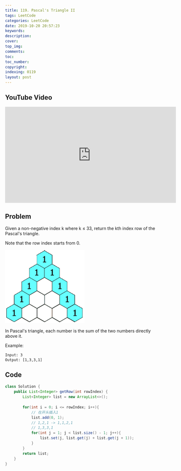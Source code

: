 ```yaml
---
title: 119. Pascal's Triangle II
tags: LeetCode
categories: LeetCode
date: 2019-10-20 20:57:23
keywords:
description:
cover:
top_img:
comments:
toc:
toc_number:
copyright:
indexing: 0119
layout: post
---
```


## YouTube Video

<iframe width="560" height="315" src="https://www.youtube.com/embed/OKCpLpT_qYI" frameborder="0" allow="accelerometer; autoplay; encrypted-media; gyroscope; picture-in-picture" allowfullscreen></iframe>

## Problem

Given a non-negative index k where k ≤ 33, return the kth index row of the Pascal's triangle.

Note that the row index starts from 0.

![image tooltip here](./assets/119.gif)

In Pascal's triangle, each number is the sum of the two numbers directly above it.

Example:

```
Input: 3
Output: [1,3,3,1]
```

## Code

```java
class Solution {
    public List<Integer> getRow(int rowIndex) {
        List<Integer> list = new ArrayList<>();

        for(int i = 0; i <= rowIndex; i++){
            // 在开头插入1
            list.add(0, 1);
            // 1,2,1 -> 1,1,2,1
            // 1,3,3,1
            for(int j = 1; j < list.size() - 1; j++){
                list.set(j, list.get(j) + list.get(j + 1));
            }
        }
        return list;
    }
}
```

